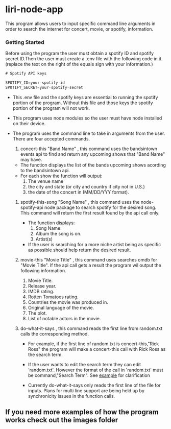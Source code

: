 # liri-node-app
This program allows users to input specific command line arguments in order to search the internet for concert, movie, or spotify, information.

### Getting Started ###
Before using the program the user must obtain a spotify ID and spotify secret ID.Then the user must create a .env file with the following code in it. (replace the text on the right of the equals sign with your information.)

```js
# Spotify API keys

SPOTIFY_ID=your-spotify-id
SPOTIFY_SECRET=your-spotify-secret

```

* This .env file and the spotify keys are essential to running the spotify portion of the program. Without this file and those keys the spotify portion of the program will not work.

* This program uses node modules so the user must have node installed on their device.


* The program uses the command line to take in arguments from the user. There are four accepted commands. 

    1. concert-this "Band Name" , this command uses the bandsintown events api to find and return any upcoming shows that "Band Name" may have.
    * The function displays the list of the bands upcoming shows acording to the bandsintown api.
    * For each show the function will output:
        1. The venue name
        1. the city and state (or city and country if city not in U.S.)
        1. the date of the concert in (MM/DD/YYY format).

    1. spotify-this-song "Song Name" , this command uses the node-spotify-api node package to search spotify for the desired song. This command will return the first result found by the api call only. 
        * The function displays:
            1. Song Name.
            1. Album the song is on.
            1. Artist(s)
        * If the user is searching for a more niche artist being as specific as possible should help return the desired result. 

    1. movie-this "Movie Title" , this command uses searches omdb for "Movie Title". If the api call gets a result the program wil output the following information.
        1. Movie Title.
        1. Release year.
        1. IMDB rating.
        1. Rotten Tomatoes rating.
        1. Countries the movie was produced in.
        1. Original language of the movie.
        1. The plot.
        1. List of notable actors in the movie.
    
    1. do-what-it-says , this command reads the first line from random.txt calls the corresponding method. 
        * For example, if the first line of random.txt is concert-this,"Rick Ross" the program will make a concert-this call with Rick Ross as the search term.

        * If the user wants to edit the search term they can edit 'random.txt'. However the format of the call in 'random.txt' must be command,"Search Term". See [example](./images/do-what-it-says-random-formatting.png) for clarification
        
        * Currently do-what-it-says only reads the first line of the file for inputs. Plans for multi line support are being held up by synchronicity issues in the function calls.
## If you need more examples of how the program works check out the images folder ##
